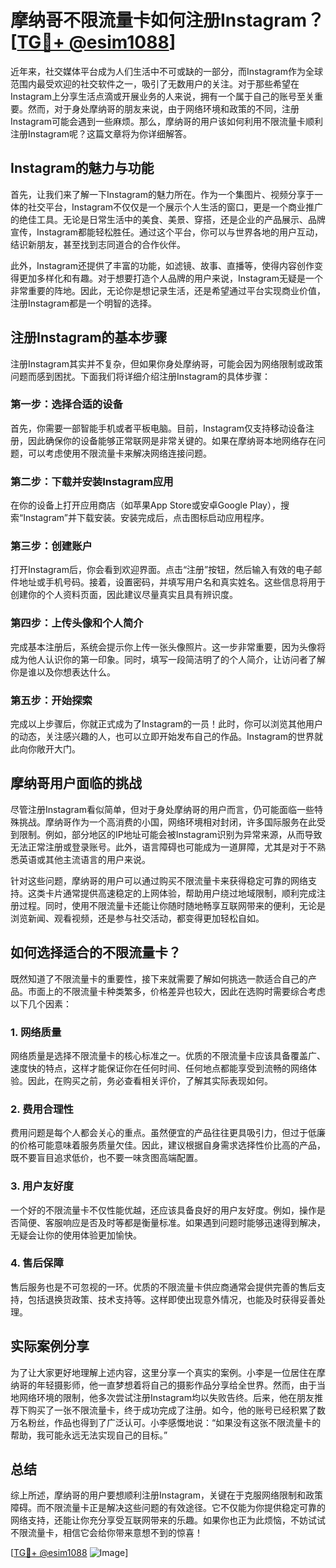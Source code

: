 # 摩纳哥不限流量卡如何注册Instagram？[[TG💪+ @esim1088](https://t.me/s/esim1088)]

近年来，社交媒体平台成为人们生活中不可或缺的一部分，而Instagram作为全球范围内最受欢迎的社交软件之一，吸引了无数用户的关注。对于那些希望在Instagram上分享生活点滴或开展业务的人来说，拥有一个属于自己的账号至关重要。然而，对于身处摩纳哥的朋友来说，由于网络环境和政策的不同，注册Instagram可能会遇到一些麻烦。那么，摩纳哥的用户该如何利用不限流量卡顺利注册Instagram呢？这篇文章将为你详细解答。

## Instagram的魅力与功能

首先，让我们来了解一下Instagram的魅力所在。作为一个集图片、视频分享于一体的社交平台，Instagram不仅仅是一个展示个人生活的窗口，更是一个商业推广的绝佳工具。无论是日常生活中的美食、美景、穿搭，还是企业的产品展示、品牌宣传，Instagram都能轻松胜任。通过这个平台，你可以与世界各地的用户互动，结识新朋友，甚至找到志同道合的合作伙伴。

此外，Instagram还提供了丰富的功能，如滤镜、故事、直播等，使得内容创作变得更加多样化和有趣。对于想要打造个人品牌的用户来说，Instagram无疑是一个非常重要的阵地。因此，无论你是想记录生活，还是希望通过平台实现商业价值，注册Instagram都是一个明智的选择。

## 注册Instagram的基本步骤

注册Instagram其实并不复杂，但如果你身处摩纳哥，可能会因为网络限制或政策问题而感到困扰。下面我们将详细介绍注册Instagram的具体步骤：

### 第一步：选择合适的设备

首先，你需要一部智能手机或者平板电脑。目前，Instagram仅支持移动设备注册，因此确保你的设备能够正常联网是非常关键的。如果在摩纳哥本地网络存在问题，可以考虑使用不限流量卡来解决网络连接问题。

### 第二步：下载并安装Instagram应用

在你的设备上打开应用商店（如苹果App Store或安卓Google Play），搜索“Instagram”并下载安装。安装完成后，点击图标启动应用程序。

### 第三步：创建账户

打开Instagram后，你会看到欢迎界面。点击“注册”按钮，然后输入有效的电子邮件地址或手机号码。接着，设置密码，并填写用户名和真实姓名。这些信息将用于创建你的个人资料页面，因此建议尽量真实且具有辨识度。

### 第四步：上传头像和个人简介

完成基本注册后，系统会提示你上传一张头像照片。这一步非常重要，因为头像将成为他人认识你的第一印象。同时，填写一段简洁明了的个人简介，让访问者了解你是谁以及你想表达什么。

### 第五步：开始探索

完成以上步骤后，你就正式成为了Instagram的一员！此时，你可以浏览其他用户的动态，关注感兴趣的人，也可以立即开始发布自己的作品。Instagram的世界就此向你敞开大门。

## 摩纳哥用户面临的挑战

尽管注册Instagram看似简单，但对于身处摩纳哥的用户而言，仍可能面临一些特殊挑战。摩纳哥作为一个高消费的小国，网络环境相对封闭，许多国际服务在此受到限制。例如，部分地区的IP地址可能会被Instagram识别为异常来源，从而导致无法正常注册或登录账号。此外，语言障碍也可能成为一道屏障，尤其是对于不熟悉英语或其他主流语言的用户来说。

针对这些问题，摩纳哥的用户可以通过购买不限流量卡来获得稳定可靠的网络支持。这类卡片通常提供高速稳定的上网体验，帮助用户绕过地域限制，顺利完成注册过程。同时，使用不限流量卡还能让你随时随地畅享互联网带来的便利，无论是浏览新闻、观看视频，还是参与社交活动，都变得更加轻松自如。

## 如何选择适合的不限流量卡？

既然知道了不限流量卡的重要性，接下来就需要了解如何挑选一款适合自己的产品。市面上的不限流量卡种类繁多，价格差异也较大，因此在选购时需要综合考虑以下几个因素：

### 1. 网络质量

网络质量是选择不限流量卡的核心标准之一。优质的不限流量卡应该具备覆盖广、速度快的特点，这样才能保证你在任何时间、任何地点都能享受到流畅的网络体验。因此，在购买之前，务必查看相关评价，了解其实际表现如何。

### 2. 费用合理性

费用问题是每个人都会关心的重点。虽然便宜的产品往往更具吸引力，但过于低廉的价格可能意味着服务质量欠佳。因此，建议根据自身需求选择性价比高的产品，既不要盲目追求低价，也不要一味贪图高端配置。

### 3. 用户友好度

一个好的不限流量卡不仅性能优越，还应该具备良好的用户友好度。例如，操作是否简便、客服响应是否及时等都是衡量标准。如果遇到问题时能够迅速得到解决，无疑会让你的使用体验更加愉快。

### 4. 售后保障

售后服务也是不可忽视的一环。优质的不限流量卡供应商通常会提供完善的售后支持，包括退换货政策、技术支持等。这样即使出现意外情况，也能及时获得妥善处理。

## 实际案例分享

为了让大家更好地理解上述内容，这里分享一个真实的案例。小李是一位居住在摩纳哥的年轻摄影师，他一直梦想着将自己的摄影作品分享给全世界。然而，由于当地网络环境的限制，他多次尝试注册Instagram均以失败告终。后来，他在朋友推荐下购买了一张不限流量卡，终于成功完成了注册。如今，他的账号已经积累了数万名粉丝，作品也得到了广泛认可。小李感慨地说：“如果没有这张不限流量卡的帮助，我可能永远无法实现自己的目标。”

## 总结

综上所述，摩纳哥的用户要想顺利注册Instagram，关键在于克服网络限制和政策障碍。而不限流量卡正是解决这些问题的有效途径。它不仅能为你提供稳定可靠的网络支持，还能让你充分享受互联网带来的乐趣。如果你也正为此烦恼，不妨试试不限流量卡，相信它会给你带来意想不到的惊喜！

[[TG💪+ @esim1088](https://t.me/s/esim1088) ![Image](https://i.postimg.cc/4NQfJmqS/Snipaste-2025-05-13-00-14-12.png)]